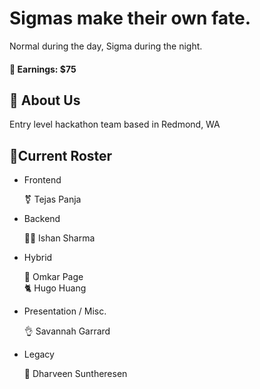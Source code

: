 # Sigmas make their own fate.

Normal during the day, Sigma during the night. 


#### 💸 Earnings: $75



## 🗿 About Us
Entry level hackathon team based in Redmond, WA  






## 🤫Current Roster


- Frontend

    ⚧️ Tejas Panja

- Backend

    🧏‍♂️ Ishan Sharma

- Hybrid

    🐐 Omkar Page  
    🐈 Hugo Huang

- Presentation / Misc.  
    
    👌 Savannah Garrard
- Legacy  

    🙊 Dharveen Suntheresen



